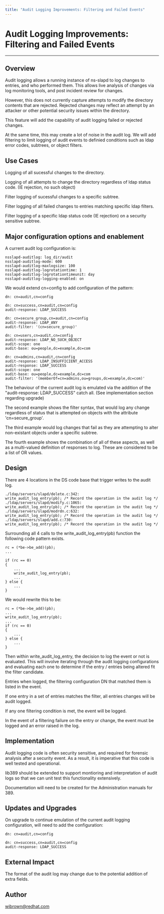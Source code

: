 ```yaml
---
title: "Audit Logging Improvements: Filtering and Failed Events"
---
```


# Audit Logging Improvements: Filtering and Failed Events
----------------

Overview
--------

Audit logging allows a running instance of ns-slapd to log changes to entries, and who performed them. This allows live analysis of changes via log monitoring tools, and post incident review for changes.

However, this does not currently capture attempts to modify the directory contents that are rejected. Rejected changes may reflect an attempt by an attacker or other potential security issues within the directory.

This feature will add the capability of audit logging failed or rejected changes.

At the same time, this may create a lot of noise in the audit log. We will add filtering to limit logging of audit events to definied conditions such as ldap error codes, subtrees, or object filters. 


Use Cases
---------

Logging of all sucessful changes to the directory.

Logging of all attempts to change the directory regardless of ldap status code. (IE rejection, no such object)

Filter logging of sucessful changes to a specific subtree.

Filter logging of all failed changes to entries matching specific ldap filters.

Filter logging of a specific ldap status code (IE rejection) on a security sensitive subtree.


Major configuration options and enablement
------------------------------------------

A current audit log configuration is:

    nsslapd-auditlog: log_dir/audit
    nsslapd-auditlog-mode: 600
    nsslapd-auditlog-maxlogsize: 100
    nsslapd-auditlog-logrotationtime: 1
    nsslapd-auditlog-logrotationtimeunit: day
    nsslapd-auditlog-logging-enabled: on

We would extend cn=config to add configuration of the pattern:

    dn: cn=audit,cn=config

    dn: cn=success,cn=audit,cn=config
    audit-response: LDAP_SUCCESS

    dn: cn=secure_group,cn=audit,cn=config
    audit-response: LDAP_ANY
    audit-filter: '(cn=secure_group)'

    dn: cn=users,cn=audit,cn=config
    audit-response: LDAP_NO_SUCH_OBJECT
    audit-scope: one
    audit-base: ou=people,dc=example,dc=com

    dn: cn=admins,cn=audit,cn=config
    audit-response: LDAP_INSUFFICIENT_ACCESS
    audit-response: LDAP_SUCCESS
    audit-scope: one
    audit-base: ou=people,dc=example,dc=com
    audit-filter: '(memberOf=cn=admins,ou=groups,dc=example,dc=com)'


The behaviour of the current audit log is emulated via the addition of the "audit-response: LDAP_SUCCESS" catch all. (See implementation section regarding upgrade)

The second example shows the filter syntax, that would log any change regardless of status that is attempted on objects with the attribute 'cn=secure_group'.

The third example would log changes that fail as they are attempting to alter non-existant objects under a specific subtree.

The fourth example shows the combination of all of these aspects, as well as a multi-valued definition of responses to log. These are considered to be a list of OR values.


Design
------

There are 4 locations in the DS code base that trigger writes to the audit log.

    ./ldap/servers/slapd/delete.c:342:                                      
    write_audit_log_entry(pb); /* Record the operation in the audit log */
    ./ldap/servers/slapd/modify.c:1065:                                     
    write_audit_log_entry(pb); /* Record the operation in the audit log */
    ./ldap/servers/slapd/modrdn.c:632:                                      
    write_audit_log_entry(pb); /* Record the operation in the audit log */
    ./ldap/servers/slapd/add.c:730:                                 
    write_audit_log_entry(pb); /* Record the operation in the audit log */

Surrounding all 4 calls to the write_audit_log_entry(pb) function the following code pattern exists.

    rc = (*be->be_add)(pb);
    ...

    if (rc == 0)
    {
        ...
        write_audit_log_entry(pb);
        ...
    } else {
        ...
    }

We would rewrite this to be:

    rc = (*be->be_add)(pb);
    ...
    write_audit_log_entry(pb);
    ...
    if (rc == 0)
    {
        ...
    } else {
        ...
    }

Then within write_audit_log_entry, the decision to log the event or not is evaluated. This will involve iterating through the audit logging configurations and evaluating each one to determine if the entry / entries being altered fit the filter candidate.

Entries when logged, the filtering configuration DN that matched them is listed in the event.

If one entry in a set of entries matches the filter, all entries changes will be audit logged.

If any one filtering condition is met, the event will be logged.

In the event of a filtering failure on the entry or change, the event must be logged and an error raised in the log.


Implementation
--------------

Audit logging code is often security sensitive, and required for forensic analysis after a security event. As a result, it is imperative that this code is well tested and operational.

lib389 should be extended to support montioring and interpretation of audit logs so that we can unit test this functionality extensively.

Documentation will need to be created for the Administration manuals for 389.


Updates and Upgrades
--------------------

On upgrade to continue emulation of the current audit logging configuration, will need to add the configuration:

    dn: cn=audit,cn=config

    dn: cn=success,cn=audit,cn=config
    audit-response: LDAP_SUCCESS

External Impact
---------------

The format of the audit log may change due to the potential addition of extra fields.


Author
------

<wibrown@redhat.com>
